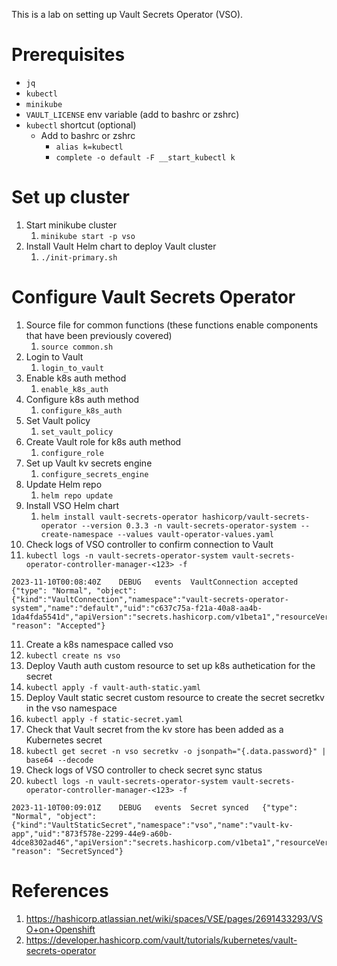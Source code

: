 This is a lab on setting up Vault Secrets Operator (VSO).

# Prerequisites

* `jq`
* `kubectl`
* `minikube`
* `VAULT_LICENSE` env variable (add to bashrc or zshrc)
* `kubectl` shortcut (optional)
  * Add to bashrc or zshrc
    * `alias k=kubectl`
    * `complete -o default -F __start_kubectl k`

# Set up cluster

1. Start minikube cluster
   1. `minikube start -p vso`
2. Install Vault Helm chart to deploy Vault cluster
   1. `./init-primary.sh`

# Configure Vault Secrets Operator

1. Source file for common functions (these functions enable components that have been previously covered)
   1. `source common.sh`
2. Login to Vault
   1. `login_to_vault`
3. Enable k8s auth method
   1. `enable_k8s_auth`
4. Configure k8s auth method 
   1. `configure_k8s_auth`
5. Set Vault policy
   1. `set_vault_policy`
6. Create Vault role for k8s auth method
   1. `configure_role`
7. Set up Vault kv secrets engine
   1. `configure_secrets_engine`
8. Update Helm repo
   1. `helm repo update`
9. Install VSO Helm chart
   1. `helm install vault-secrets-operator hashicorp/vault-secrets-operator --version 0.3.3 -n vault-secrets-operator-system --create-namespace --values vault-operator-values.yaml`
10. Check logs of VSO controller to confirm connection to Vault
   1. `kubectl logs -n vault-secrets-operator-system vault-secrets-operator-controller-manager-<123> -f`
```
2023-11-10T00:08:40Z	DEBUG	events	VaultConnection accepted	{"type": "Normal", "object": {"kind":"VaultConnection","namespace":"vault-secrets-operator-system","name":"default","uid":"c637c75a-f21a-40a8-aa4b-1da4fda5541d","apiVersion":"secrets.hashicorp.com/v1beta1","resourceVersion":"731"}, "reason": "Accepted"}
```
11. Create a k8s namespace called vso  
   1. `kubectl create ns vso`
12. Deploy Vauth auth custom resource to set up k8s authetication for the secret
   1. `kubectl apply -f vault-auth-static.yaml`
13. Deploy Vault static secret custom resource to create the secret secretkv in the vso namespace
   1. `kubectl apply -f static-secret.yaml`
14. Check that Vault secret from the kv store has been added as a Kubernetes secret 
   1. `kubectl get secret -n vso secretkv -o jsonpath="{.data.password}" | base64 --decode`
15. Check logs of VSO controller to check secret sync status
   1. `kubectl logs -n vault-secrets-operator-system vault-secrets-operator-controller-manager-<123> -f`
```
2023-11-10T00:09:01Z	DEBUG	events	Secret synced	{"type": "Normal", "object": {"kind":"VaultStaticSecret","namespace":"vso","name":"vault-kv-app","uid":"873f578e-2299-44e9-a60b-4dce8302ad46","apiVersion":"secrets.hashicorp.com/v1beta1","resourceVersion":"774"}, "reason": "SecretSynced"}
```

# References

1. https://hashicorp.atlassian.net/wiki/spaces/VSE/pages/2691433293/VSO+on+Openshift
2. https://developer.hashicorp.com/vault/tutorials/kubernetes/vault-secrets-operator